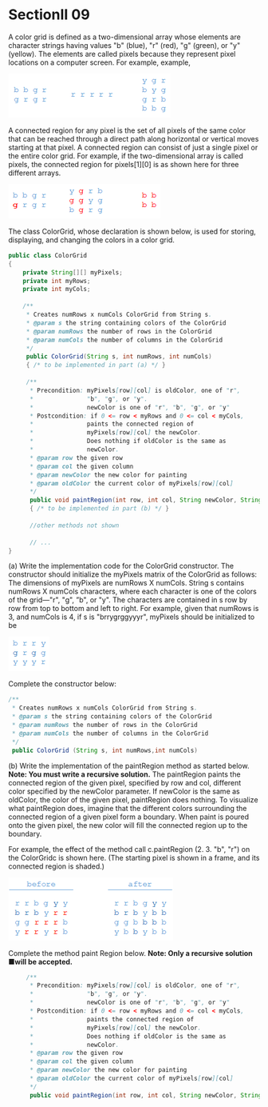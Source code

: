 # SectionII 09

A color grid is defined as a two-dimensional array whose elements are character strings having values "b" (blue), "r" (red), "g" (green), or "y" (yellow). The elements are called pixels because they represent pixel locations on a computer screen. For example, example, 

![2D array](images/sectionII-09_1.png)

A connected region for any pixel is the set of all pixels of the same color that can be reached through a direct path along horizontal or vertical moves starting at that pixel. A connected region can consist of just a single pixel or the entire color grid. For example, if the two-dimensional array is called pixels, the connected region for pixels[1][0] is as shown here for three different arrays. 

![2D array 2](images/sectionII-09_2.png)

The class ColorGrid, whose declaration is shown below, is used for storing, displaying, and changing the colors in a color grid. 

```java
public class ColorGrid
{
    private String[][] myPixels;
    private int myRows; 
    private int myCols;

    /**
     * Creates numRows x numCols ColorGrid from String s.   
     * @param s the string containing colors of the ColorGrid 
     * @param numRows the number of rows in the ColorGrid 
     * @param numCols the number of columns in the ColorGrid 
     */
     public ColorGrid(String s, int numRows, int numCols) 
     { /* to be implemented in part (a) */ } 

     /**
      * Precondition: myPixels[row][col] is oldColor, one of "r",
      *               "b", "g", or "y".
      *               newColor is one of "r", "b", "g", or "y"
      * Postcondition: if 0 <= row < myRows and 0 <= col < myCols,
      *               paints the connected region of
      *               myPixels[row][col] the newColor.
      *               Does nothing if oldColor is the same as 
      *               newColor.
      * @param row the given row
      * @param col the given column  
      * @param newColor the new color for painting 
      * @param oldColor the current color of myPixels[row][col] 
      */
      public void paintRegion(int row, int col, String newColor, String oldColor) 
      { /* to be implemented in part (b) */ } 

      //other methods not shown 

      // ...
} 
```

(a) Write the implementation code for the ColorGrid constructor. The constructor should initialize the myPixels matrix of the ColorGrid as follows: The dimensions of myPixels are numRows X numCols. String s contains numRows X numCols characters, where each character is one of the colors of the grid—"r", "g", ”b", or "y". The characters are contained in s row by row from top to bottom and left to right. For example, given that numRows is 3, and numCols is 4, if s is "brrygrggyyyr", myPixels should be initialized to be 

![2D array](images/sectionII-09_3.png)

Complete the constructor below: 

```java
/**
 * Creates numRows x numCols ColorGrid from String s. 
 * @param s the string containing colors of the ColorGrid 
 * @param numRows the number of rows in the ColorGrid 
 * @param numCols the number of columns in the ColorGrid 
 */
 public ColorGrid (String s, int numRows,int numCols) 
```

(b) Write the implementation of the paintRegion method as started below. **Note: You must write a recursive solution.** The paintRegion paints the connected region of the given pixel, specified by row and col, different color specified by the newColor parameter. If newColor is the same as oldColor, the color of the given pixel, paintRegion does nothing. To visualize what paintRegion does, imagine that the different colors surrounding the connected region of a given pixel form a boundary. When paint is poured onto the given pixel, the new color will fill the connected region up to the boundary.

For example, the effect of the method call c.paintRegion (2. 3. "b", "r") on the ColorGridc is shown here. (The starting pixel is shown in a frame, and its connected region is shaded.)

![2D array](images/sectionII-09_4.png)

Complete the method paint Region below. **Note: Only a recursive solution ■will be accepted.**

```java
     /**
      * Precondition: myPixels[row][col] is oldColor, one of "r",
      *               "b", "g", or "y".
      *               newColor is one of "r", "b", "g", or "y"
      * Postcondition: if 0 <= row < myRows and 0 <= col < myCols,
      *               paints the connected region of
      *               myPixels[row][col] the newColor.
      *               Does nothing if oldColor is the same as 
      *               newColor.
      * @param row the given row
      * @param col the given column  
      * @param newColor the new color for painting 
      * @param oldColor the current color of myPixels[row][col] 
      */
      public void paintRegion(int row, int col, String newColor, String oldColor) 
```